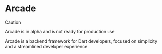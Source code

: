 # Arcade

> [!CAUTION]
> Arcade is in alpha and is not ready for production use

Arcade is a backend framework for Dart developers, focused on simplicity and a streamlined developer experience
